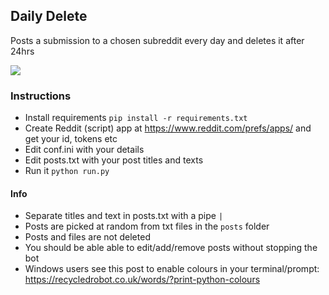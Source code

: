 ## Daily Delete

Posts a submission to a chosen subreddit every day and deletes it after 24hrs

![](https://github.com/impshum/daily-delete/blob/master/ss.jpg?raw=true)

### Instructions

- Install requirements ```pip install -r requirements.txt```
- Create Reddit (script) app at https://www.reddit.com/prefs/apps/ and get your id, tokens etc
- Edit conf.ini with your details
- Edit posts.txt with your post titles and texts
- Run it ```python run.py```

#### Info

- Separate titles and text in posts.txt with a pipe ```|```
- Posts are picked at random from txt files in the ```posts``` folder
- Posts and files are not deleted
- You should be able able to edit/add/remove posts without stopping the bot
- Windows users see this post to enable colours in your terminal/prompt: https://recycledrobot.co.uk/words/?print-python-colours
